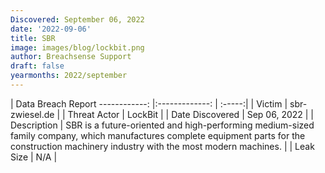 ```yaml
---
Discovered: September 06, 2022
date: '2022-09-06'
title: SBR
image: images/blog/lockbit.png
author: Breachsense Support
draft: false
yearmonths: 2022/september
---
```



| Data Breach Report
------------:     |:-------------:    | :-----:|
| Victim      | sbr-zwiesel.de      | 
| Threat Actor      | LockBit      | 
| Date Discovered      | Sep 06, 2022      | 
| Description      | SBR is a future-oriented and high-performing medium-sized family company, which manufactures complete equipment parts for the construction machinery industry with the most modern machines.       | 
| Leak Size      | N/A      | 

